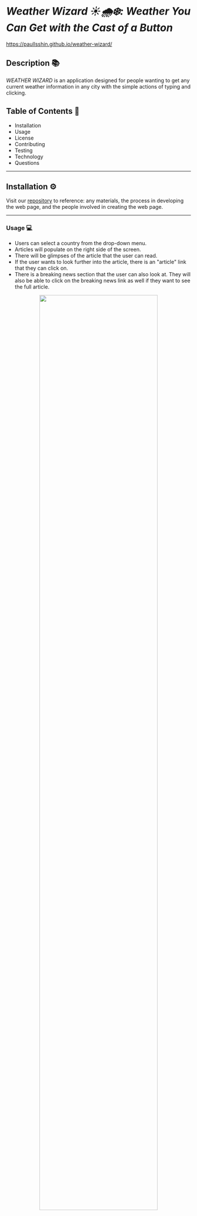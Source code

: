 # ***Weather Wizard ☀️🌧❄️: Weather You Can Get with the Cast of a Button***

https://paullsshin.github.io/weather-wizard/

<!-- deployed application -->
## **Description** 📚

*WEATHER WIZARD* is an application designed for people wanting to get any current weather information in any city with the simple actions of typing and clicking.

## **Table of Contents** 📄

* Installation
* Usage
* License
* Contributing
* Testing
* Technology
* Questions

---

## **Installation** ⚙️

Visit our [repository](https://github.com/paullsshin/weather-wizard) to reference: any materials, the process in developing the web page, and the people involved in creating the web page.
<hr>

### **Usage** 💻
* Users can select a country from the drop-down menu.
* Articles will populate on the right side of the screen.
* There will be glimpses of the article that the user can read.
* If the user wants to look further into the article, there is an "article" link that they can click on.
* There is a breaking news section that the user can also look at. They will also be able to click on the breaking news link as well if they want to see the full article.

<p align="center">
<img src ="Assets\IMG\PaperBoy News Service.gif" width="80%">
</p>

<hr>

### **License** 💳

MIT License

Copyright © 2022

Permission is hereby granted, free of charge, to any person obtaining a copy of this software and associated documentation files (the "Software"), to deal in the Software without restriction, including without limitation the rights to use, copy, modify, merge, publish, distribute, sublicense, and/or sell copies of the Software, and to permit persons to whom the Software is furnished to do so, subject to the following conditions:

The above copyright notice and this permission notice shall be included in all copies or substantial portions of the Software.

THE SOFTWARE IS PROVIDED "AS IS", WITHOUT WARRANTY OF ANY KIND, EXPRESS OR IMPLIED, INCLUDING BUT NOT LIMITED TO THE WARRANTIES OF MERCHANTABILITY, FITNESS FOR A PARTICULAR PURPOSE AND NONINFRINGEMENT. IN NO EVENT SHALL THE AUTHORS OR COPYRIGHT HOLDERS BE LIABLE FOR ANY CLAIM, DAMAGES OR OTHER LIABILITY, WHETHER IN AN ACTION OF CONTRACT, TORT OR OTHERWISE, ARISING FROM, OUT OF OR IN CONNECTION WITH THE SOFTWARE OR THE USE OR OTHER DEALINGS IN THE SOFTWARE.
<hr>

### **Testing** 📝
All testing was done by the developing team.
<hr>

### **Technology** 💡
* [Free News Api](https://rapidapi.com/newscatcher-api-newscatcher-api-default/api/free-news/)
* [Breaking News Api](https://rapidapi.com/vaskort/api/google-top-news/)
* [Country List Generator](https://www.html-code-generator.com/html/drop-down/country-names)
* [Paper Boy Gif](https://media.giphy.com/media/KZTModoSn7vq9qTUCw/giphy.gif)
* [Materialize (CSS Framework)](https://materializecss.com/)
* [JQUERY](https://ajax.googleapis.com/ajax/libs/jquery/3.6.0/jquery.min.js)
<hr>

### **Contact** ☎
* Sterling Cafrae **-** [Github](https://github.com/scarfrae)**,** [LinkedIn](https://www.linkedin.com/in/sterling-carfrae-a2a8151a5/)
* Niklas Solomon **-** [Github](https://github.com/NiklasSolomon)**,** [LinkedIn](https://www.linkedin.com/in/niklas-solomon-391147142)
* James Van Osdol **-** [Github](https://github.com/jvanosdol)**,** [LinkedIn](https://www.linkedin.com/in/james-van-osdol-4a228b23b/)
* Nicholas Webb **-** [Github](https://github.com/Kingnick253)**,** [LinkedIn](https://www.linkedin.com/in/nicholas-webb-954a1b239/)
* Paull Shin **-** [Github](https://github.com/paullsshin)**,** [LinkedIn](https://www.linkedin.com/in/paull-shin-b3b0b410b/)
***

